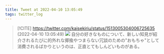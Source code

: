 ```yaml
---
title: Tweet at 2022-04-10 13:05:49
tags: twitter_log
---
```


> [!CITE] https://twitter.com/kaisekiriu/status/1513005304006725635 (2022-04-10 13:05:49)
> ![](https://twitter.com/kaisekiriu/status/1513005304006725635)
> 自分の好きなものについて、新しい知見が紹介されるたびに的外れな揶揄やつまらない冗談のための"おもちゃ"として消費されるばかりというのは、正直とてもしんどいものがある。
